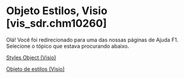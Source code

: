 
# Objeto Estilos, Visio [vis_sdr.chm10260]

Olá! Você foi redirecionado para uma das nossas páginas de Ajuda F1. Selecione o tópico que estava procurando abaixo.

[Styles Object (Visio)](http://msdn.microsoft.com/library/aa32ec6e-2323-20df-81f8-0183cdb5ae7c.aspx)

[Objeto de estilos (Visio)](http://msdn.microsoft.com/library/327c9f05-ddb5-bf70-86bf-69eb0763512c%28Office.15%29.aspx)

